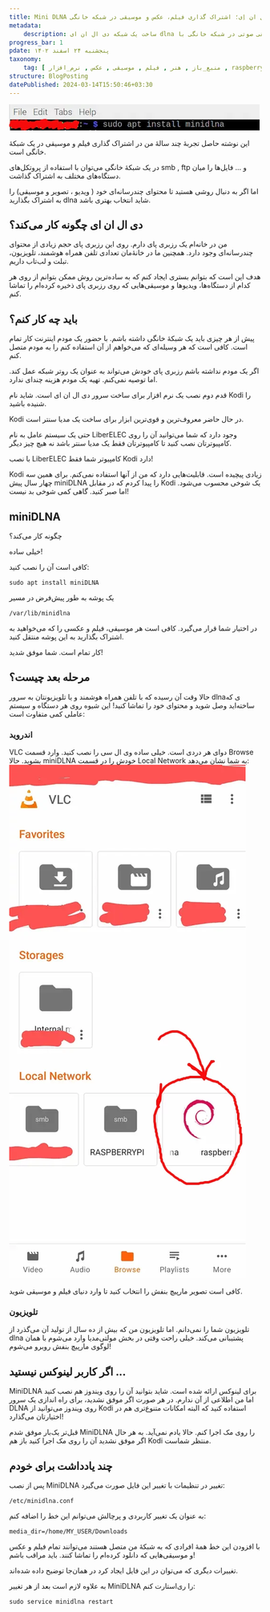 ```yaml
---
title: Mini DLNA مینی دی ال ان اِی؛ اشتراک گذاری فیلم، عکس و موسیقی در شبکه خانگی
metadata: 
    description: ساخت یک شبکه دی ال ان ای dlna و به اشتراک گذاری مدیا فیلم ویدیو عکس تصویر موسیقی صوتی در شبکه خانگی با minidlna مینی دی ال ان ای روی رزبری پای Raspberry pi
progress_bar: 1
pdate: پنجشنبه ۲۴ اسفند ۱۴۰۲
taxonomy:
    tag: [ منبع_باز , هنر , فیلم , موسیقی , عکس , نرم_افزار , raspberry_pi  ]
structure: BlogPosting
datePublished: 2024-03-14T15:50:46+03:30
---
```

![ نصب مینی دی ال ان ای MiniDLNA روی یک دستگاه رزبری پای ](2024-03-14-114002_1920x1080_scrot.webp?classes=center&loading=lazy)
<div class="align-center">
</div>

این نوشته حاصل تجربهٔ چند سالهٔ من در اشتراک گذاری فیلم و موسیقی در یک شبکهٔ خانگی است.

در یک شبکهٔ خانگی می‌توان با استفاده از پروتکل‌های
smb
,
ftp
و ... فایل‌ها را میان دستگاه‌های مختلف به اشتراک گذاشت.

اما اگر به دنبال روشی هستید تا محتوای چندرسانه‌ای خود ( ویدیو ، تصویر و موسیقی) را به اشتراک بگذارید 
dlna
شاید انتخاب بهتری باشد.

## دی ال ان ای چگونه کار می‌کند؟

من در خانه‌ام یک رزبری پای دارم. روی این رزبری پای حجم زیادی از محتوای چندرسانه‌ای وجود دارد. همچنین ما در خانهٔ‌مان تعدادی تلفن همراه هوشمند، تلویزیون، تبلت و لب‌تاب داریم.

هدف این است که بتوانم بستری ایجاد کنم که به ساده‌ترین روش ممکن بتوانم از روی هر کدام از دستگاه‌ها، ویدیو‌ها و موسیقی‌هایی که روی رزبری پای ذخیره کرده‌ام را تماشا کنم. 

## باید چه کار کنم؟

پیش از هر چیزی باید یک شبکهٔ خانگی داشته باشم. با حضور یک مودم اینترنت کار تمام است. کافی است که هر وسیله‌ای که می‌خواهم از آن استفاده کنم را به مودم متصل کنم. 

اگر یک مودم نداشته باشم رزبری پای خودش می‌تواند به عنوان یک روتر شبکه عمل کند. اما توصیه نمی‌کنم. تهیه یک مودم هزینه چندای ندارد.

قدم دوم نصب یک نرم افزار برای ساخت سرور دی ال ان ای است. شاید نام
Kodi
را شنیده باشید. 

Kodi
در حال حاضر معروف‌ترین و قوی‌ترین ابزار برای ساخت یک مدیا سنتر است.

حتی یک سیستم عامل به نام
LiberELEC
وجود دارد که شما می‌توانید آن را روی کامپیوترتان نصب کنید تا کامپیوترتان فقط یک مدیا سنتر باشد نه هیچ چیز دیگر. 

با نصب 
LiberELEC
کامپیوتر شما فقط 
Kodi دارد!

Kodi 
زیادی پیچیده است. قابلیت‌هایی دارد که من از آنها استفاده نمی‌کنم. برای همین سه چهار سال پیش 
miniDLNA
را پیدا کردم که در مقابل 
Kodi
یک شوخی محسوب می‌شود. اما صبر کنید. گاهی کمی شوخی بد نیست! 

## miniDLNA 
چگونه کار می‌کند؟

خیلی ساده!

کافی است آن را نصب کنید:
```
sudo apt install miniDLNA
```
یک پوشه به طور پیش‌فرض در مسیر 
```
/var/lib/minidlna
```
در اختیار شما قرار می‌گیرد. کافی است هر موسیقی، فیلم و عکسی را که می‌خواهید به اشتراک بگذارید به این پوشه منتقل کنید.

کار تمام است. شما موفق شدید!

## مرحله بعد چیست؟

حالا وقت آن رسیده که با تلفن همراه هوشمند و یا تلویزیونتان به سرور 
dlnaی 
که ساخته‌اید وصل شوید و محتوای خود را تماشا کنید! این شیوه روی هر دستگاه و سیستم عاملی کمی متفاوت است:

### اندروید

VLC
دوای هر دردی است. خیلی ساده 
وی ال سی را نصب کنید. وارد قسمت
Browse
بشوید.
حالا
miniDLNA 
خودش را در قسمت 
Local Network
به شما نشان می‌دهد:
![ تصویری از یک جاده ](Screenshot_20240314_112813_VLC~2.webp?classes=center&loading=lazy)

کافی است تصویر مارپیچ بنفش را انتخاب کنید تا وارد دنیای فیلم و موسیقی شوید.

### تلویزیون

تلویزیون شما را نمی‌دانم. اما تلویزیون من که بیش از ده سال از تولید آن می‌گذرد از
dlna
پشتیبانی می‌کند. خیلی راحت وقتی در بخش مولتی‌مدیا وارد می‌شوم با همان لوگوی مارپیچ بنفش روبرو می‌شوم!

## اگر کاربر لینوکس نیستید ...

MiniDLNA
برای لینوکس ارائه شده‌ است. شاید بتوانید آن را روی ویندوز هم نصب کنید اما من اطلاعی از آن ندارم. در هر صورت اگر موفق نشدید، برای راه اندازی یک سرور 
DLNA
روی ویندوز می‌توانید از 
Kodi 
استفاده کنید که البته امکانات متنوع‌تری هم در اختیارتان می‌گذارد!

قبل‌تر یک‌بار موفق شدم 
MiniDLNA
را روی مک اجرا کنم. حالا یادم نمی‌آید. به هر حال اگر موفق نشدید آن را روی مک اجرا کنید باز هم 
Kodi
منتظر شماست.

## چند یادداشت برای خودم

پس از نصب 
MiniDLNA
تغییر در تنظیمات با تغییر این فایل صورت می‌گیرد:

```
/etc/minidlna.conf
```
به عنوان یک تغییر کاربردی و پرچالش می‌توانم این خط را اضافه کنم:
```
media_dir=/home/MY_USER/Downloads
```

با افزودن این خط همهٔ افرادی که به شبکهٔ من متصل هستند می‌توانند تمام فیلم و عکس و موسیقی‌هایی که دانلود کرده‌ام را تماشا کنند. باید مراقب باشم! 

تغییرات دیگری که می‌توان در این فایل ایجاد کرد در همان‌جا توضیح داده شده‌اند.

به علاوه لازم است بعد از هر تغییر
MiniDLNA
را ری‌استارت کنم:

```
sudo service minidlna restart
```



